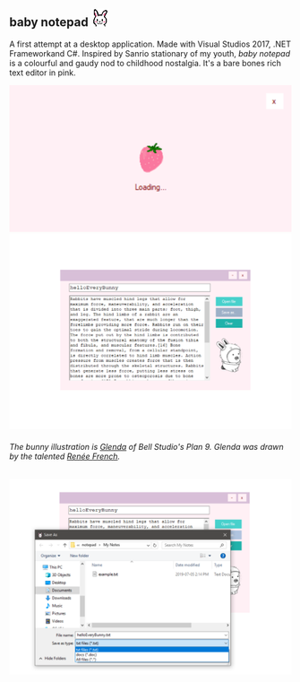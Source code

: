 ## baby notepad ![icon](baby_notepad/baby_notepad/Resources/bun_icon.png)

A first attempt at a desktop application. Made with Visual Studios 2017, .NET Frameworkand C#. Inspired by Sanrio stationary of my youth, *baby notepad* is a colourful and gaudy nod to childhood nostalgia. It's a bare bones rich text editor in pink. 

![screen_1](baby_notepad/baby_notepad/Resources/screenshots/1.png)
![screen_2](baby_notepad/baby_notepad/Resources/screenshots/2.png)
###### The bunny illustration is [Glenda](https://9p.io/plan9/glenda.html) of Bell Studio's Plan 9. Glenda was drawn by the talented [Renée French](http://www.reneefrench.com/).
![screen_3](baby_notepad/baby_notepad/Resources/screenshots/4.png)  
